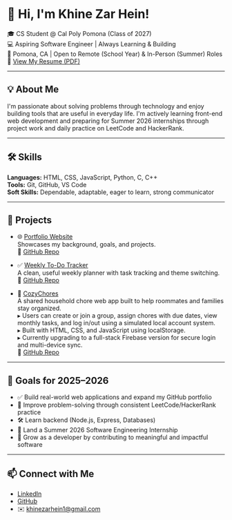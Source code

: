 # 👋 Hi, I'm Khine Zar Hein!

🎓 CS Student @ Cal Poly Pomona (Class of 2027)  
💻 Aspiring Software Engineer | Always Learning & Building  
📍 Pomona, CA | Open to Remote (School Year) & In-Person (Summer) Roles  
📄 [View My Resume (PDF)](https://github.com/Khine12/Khine12.github.io/raw/main/Khine_Zar_Hein_Resume.pdf)

---

## 💡 About Me

I'm passionate about solving problems through technology and enjoy building tools that are useful in everyday life. I'm actively learning front-end web development and preparing for Summer 2026 internships through project work and daily practice on LeetCode and HackerRank.

---

## 🛠️ Skills

**Languages:** HTML, CSS, JavaScript, Python, C, C++  
**Tools:** Git, GitHub, VS Code  
**Soft Skills:** Dependable, adaptable, eager to learn, strong communicator

---

## 🚀 Projects

- 🌐 [Portfolio Website](https://khine12.github.io/)  
  Showcases my background, goals, and projects.  
  🔗 [GitHub Repo](https://github.com/Khine12/Khine12.github.io)

- ✅ [Weekly To-Do Tracker](https://khine12.github.io/Weekly-To-Do-Tracker/)  
  A clean, useful weekly planner with task tracking and theme switching.  
  🔗 [GitHub Repo](https://github.com/Khine12/Weekly-To-Do-Tracker)

- 🧹 [CozyChores](https://khine12.github.io/CozyChores)  
  A shared household chore web app built to help roommates and families stay organized.  
  ▸ Users can create or join a group, assign chores with due dates, view monthly tasks, and log in/out using a simulated local account system.  
  ▸ Built with HTML, CSS, and JavaScript using localStorage.  
  ▸ Currently upgrading to a full-stack Firebase version for secure login and multi-device sync.  
  🔗 [GitHub Repo](https://github.com/Khine12/CozyChores)

---

## 🎯 Goals for 2025–2026

- ✅ Build real-world web applications and expand my GitHub portfolio  
- 🧠 Improve problem-solving through consistent LeetCode/HackerRank practice  
- 🛠️ Learn backend (Node.js, Express, Databases)
- 💼 Land a Summer 2026 Software Engineering Internship    
- 🌱 Grow as a developer by contributing to meaningful and impactful software

---

## 📫 Connect with Me

- [LinkedIn](https://www.linkedin.com/in/khine-zar-hein/)  
- [GitHub](https://github.com/Khine12)  
- ✉️ khinezarhein1@gmail.com
